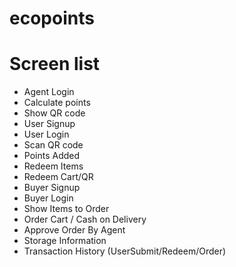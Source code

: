 # ecopoints

# Screen list

- Agent Login
- Calculate points
- Show QR code
- User Signup
- User Login
- Scan QR code
- Points Added
- Redeem Items
- Redeem Cart/QR
- Buyer Signup
- Buyer Login
- Show Items to Order
- Order Cart / Cash on Delivery
- Approve Order By Agent
- Storage Information
- Transaction History (UserSubmit/Redeem/Order)